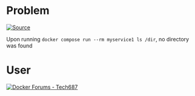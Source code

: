 # Problem
[![Source](https://img.shields.io/badge/source-1D63ED?style=for-the-badge&logo=docker&logoColor=white)](https://forums.docker.com/t/share-a-directory-volume-among-several-services/142634)

Upon running `docker compose run --rm myservice1 ls /dir`, no directory was found

# User
[![Docker Forums - Tech687](https://img.shields.io/badge/source-1D63ED?style=for-the-badge&logo=docker&logoColor=white)](https://forums.docker.com/u/tech687)